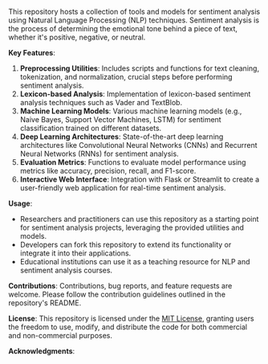 This repository hosts a collection of tools and models for sentiment analysis using Natural Language Processing (NLP) techniques. Sentiment analysis is the process of determining the emotional tone behind a piece of text, whether it's positive, negative, or neutral. 

**Key Features**:
1. **Preprocessing Utilities**: Includes scripts and functions for text cleaning, tokenization, and normalization, crucial steps before performing sentiment analysis.
2. **Lexicon-based Analysis**: Implementation of lexicon-based sentiment analysis techniques such as Vader and TextBlob.
3. **Machine Learning Models**: Various machine learning models (e.g., Naive Bayes, Support Vector Machines, LSTM) for sentiment classification trained on different datasets.
4. **Deep Learning Architectures**: State-of-the-art deep learning architectures like Convolutional Neural Networks (CNNs) and Recurrent Neural Networks (RNNs) for sentiment analysis.
5. **Evaluation Metrics**: Functions to evaluate model performance using metrics like accuracy, precision, recall, and F1-score.
6. **Interactive Web Interface**: Integration with Flask or Streamlit to create a user-friendly web application for real-time sentiment analysis.

**Usage**:
- Researchers and practitioners can use this repository as a starting point for sentiment analysis projects, leveraging the provided utilities and models.
- Developers can fork this repository to extend its functionality or integrate it into their applications.
- Educational institutions can use it as a teaching resource for NLP and sentiment analysis courses.

**Contributions**:
Contributions, bug reports, and feature requests are welcome. Please follow the contribution guidelines outlined in the repository's README.

**License**:
This repository is licensed under the [MIT License](https://opensource.org/licenses/MIT), granting users the freedom to use, modify, and distribute the code for both commercial and non-commercial purposes.

**Acknowledgments**:

